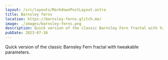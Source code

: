 ```yaml
---
layout: /src/layouts/MarkdownPostLayout.astro
title: Barnsley ferns
location: https://barnsley-ferns.glitch.me/
image: ./images/barnsley-ferns.png
description: Quick version of the classic Barnsley Fern fractal with tweakable parameters.
pubDate: 2023-07-16
---
```

Quick version of the classic Barnsley Fern fractal with tweakable parameters.